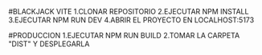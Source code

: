 #BLACKJACK VITE 
  1.CLONAR REPOSITORIO
  2.EJECUTAR NPM INSTALL
  3.EJECUTAR NPM RUN DEV 
  4.ABRIR EL PROYECTO EN LOCALHOST:5173 

#PRODUCCION 
  1.EJECUTAR NPM RUN BUILD
  2.TOMAR LA CARPETA "DIST" Y DESPLEGARLA
  